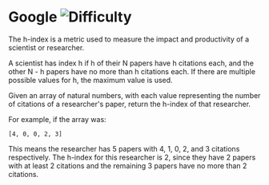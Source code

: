 # Google ![Difficulty](https://img.shields.io/badge/-MEDIUM-yellow)
	
The h-index is a metric used to measure the impact and productivity of a scientist or researcher.
	
A scientist has index h if h of their N papers have  h citations each, and the
other N - h papers have no more than h citations each. If there are multiple possible values
for h, the maximum value is used.
	
Given an array of natural numbers, with each value representing the number of citations of a researcher's paper,
return the h-index of that researcher.
	
For example, if the array was:
	
```
[4, 0, 0, 2, 3]
```
	
This means the researcher has 5 papers with 4, 1, 0, 2, and 3 citations respectively. The h-index for
this researcher is 2, since they have 2 papers with at least 2 citations and the remaining 3 papers have
no more than 2 citations.
	
